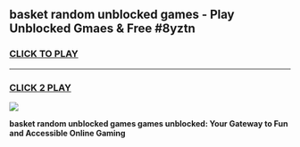 
## basket random unblocked games - Play Unblocked Gmaes & Free #8yztn
<h3>
<a href="https://premium.freeplayer.one?title=basket_random_unblocked_games&ref=03M">CLICK TO PLAY</a></h3>
<hr>

<h3>
<a href="https://premium.freeplayer.one?title=basket_random_unblocked_games&ref=03M">CLICK 2 PLAY</a>
  
</h3>

<a href="https://premium.freeplayer.one?title=basket_random_unblocked_games&ref=03M"><img src="https://clearcache.store/games.png"></a>


**basket random unblocked games games unblocked: Your Gateway to Fun and Accessible Online Gaming**
